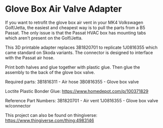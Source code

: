 # Glove Box Air Valve Adapter
If you want to retrofit the glove box air vent in your MK4 Volkswagen Golf/Jetta, the easiest and cheapest way is to pull the parts from a B5 Passat. The only issue is that the Passat HVAC box has mounting tabs which aren't present on the Golf/Jetta.

This 3D printable adapter replaces 3B1820701 to replicate 1J0816355 which came standard on Skoda variants. The connector is designed to interface with the Passat air hose.

Print both halves and glue together with plastic glue. Then glue the assembly to the back of the glove box valve.

Required parts:
3B1816311 - Air hose
3B0816355 - Glove box valve

Loctite Plastic Bonder Glue:
https://www.homedepot.com/p/100371829

Reference Part Numbers:
3B1820701 - Air vent
1J0816355 - Glove box valve w/connector

This project can also be found on thingiverse:
https://www.thingiverse.com/thing:4983146
